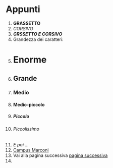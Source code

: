 # Appunti
1) **GRASSETTO**
2) _CORSIVO_
3) **_GRSSETTO E CORSIVO_**
4) Grandezza dei caratteri:
5) # Enorme
6) ## Grande
7) ### Medio
8) #### Medio-piccolo
9) ##### Piccolo
10) ###### Piccolissimo
11) _E poi ..._
12) [Campus Marconi](https://campus.marconivr.it/mod/page/view.php?id=155794)
13) Vai alla pagina successiva [pagina successiva][pagina dopo]
15) [pagina dopo]: https://github.com/Antolini-Mattia/Appunti/blob/main/pagina%20successiva

